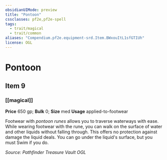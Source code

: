 ```yaml
---
obsidianUIMode: preview
title: "Pontoon"
cssclasses: pf2e,pf2e-spell
tags:
  - trait/magical
  - trait/common
aliases: "Compendium.pf2e.equipment-srd.Item.BWxouItL1sfGTIUh"
license: OGL
---
```

# Pontoon
## Item 9
### [[magical]]


**Price** 650 gp; 
**Bulk** 0; **Size** med
**Usage** applied-to-footwear

Footwear with _pontoon runes_ allows you to traverse waterways with ease. While wearing footwear with the rune, you can walk on the surface of water and other liquids without falling through. This offers no protection against damage the liquid deals. You can go under the liquid's surface, but you must Swim if you do.

*Source: Pathfinder Treasure Vault*
*OGL*